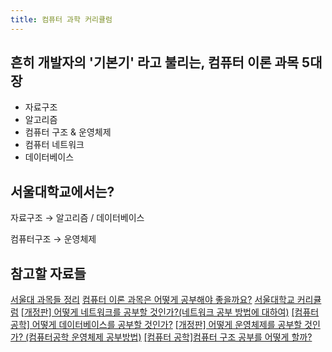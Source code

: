 ```yaml
---
title: 컴퓨터 과학 커리큘럼
---
```


## 흔히 개발자의 '기본기' 라고 불리는, 컴퓨터 이론 과목 5대장

- 자료구조
- 알고리즘
- 컴퓨터 구조 & 운영체제
- 컴퓨터 네트워크
- 데이터베이스

## 서울대학교에서는?

자료구조 → 알고리즘 / 데이터베이스

컴퓨터구조 → 운영체제

## 참고할 자료들

[서울대 과목들 정리](https://everytime.kr/381619/v/191020711)
[컴퓨터 이론 과목은 어떻게 공부해야 좋을까요?](https://www.notion.so/a638dd7a449540329222d11d91ea9a12)
[서울대학교 커리큘럼](https://cse.snu.ac.kr/sites/default/files/node--page/선수교과목연계도_20191217.jpg)
[[개정판] 어떻게 네트워크를 공부할 것인가?(네트워크 공부 방법에 대하여)](https://covenant.tistory.com/222)
[[컴퓨터 공학] 어떻게 데이터베이스를 공부할 것인가?](https://covenant.tistory.com/108?category=773722)
[[개정판] 어떻게 운영체제를 공부할 것인가? (컴퓨터공학 운영체제 공부방법)](https://covenant.tistory.com/219?category=773722)
[[컴퓨터 공학]컴퓨터 구조 공부를 어떻게 할까?](https://covenant.tistory.com/103?category=773722)